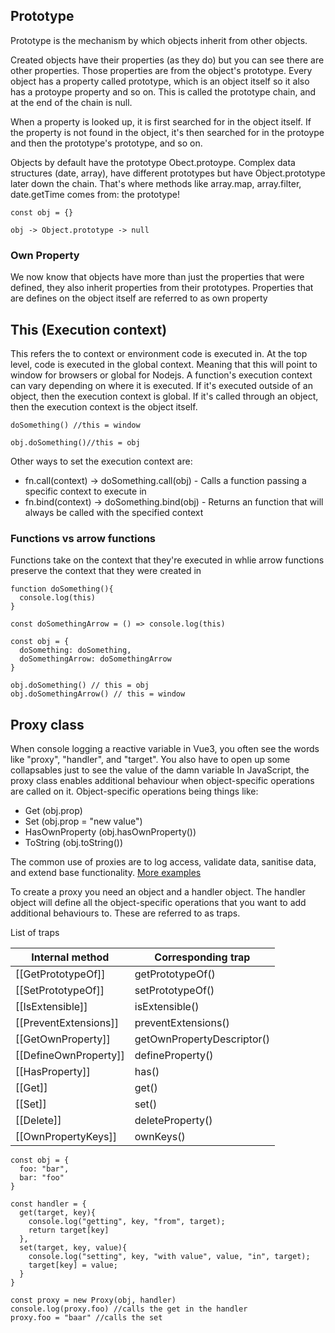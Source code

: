 
## Prototype
Prototype is the mechanism by which objects inherit from other objects.

Created objects have their properties (as they do) but you can see there are other properties. Those properties are from the object's prototype.
Every object has a property called prototype, which is an object itself so it also has a protoype property and so on. This is called the prototype chain, and at the end of the chain is null.

When a property is looked up, it is first searched for in the object itself. If the property is not found in the object, it's then searched for in the protoype and then the prototype's prototype, and so on.

Objects by default have the prototype Obect.protoype. Complex data structures (date, array), have different prototypes but have Object.prototype later down the chain. That's where methods like array.map, array.filter, date.getTime comes from: the prototype!

```
const obj = {}

obj -> Object.prototype -> null
```

### Own Property
We now know that objects have more than just the properties that were defined, they also inherit properties from their prototypes. Properties that are defines on the object itself are referred to as own property

## This (Execution context)

This refers the to context or environment code is executed in. At the top level, code is executed in the global context. Meaning that this will point to window for browsers or global for Nodejs.
A function's execution context can vary depending on where it is executed. If it's executed outside of an object, then the execution context is global. If it's called through an object, then the execution context is the object itself.

```
doSomething() //this = window

obj.doSomething()//this = obj
```

Other ways to set the execution context are:
- fn.call(context) -> doSomething.call(obj) - Calls a function passing a specific context to execute in
- fn.bind(context) -> doSomething.bind(obj) - Returns an function that will always be called with the specified context


### Functions vs arrow functions
Functions take on the context that they're executed in whlie arrow functions preserve the context that they were created in

```
function doSomething(){
  console.log(this)
}

const doSomethingArrow = () => console.log(this)

const obj = {
  doSomething: doSomething,
  doSomethingArrow: doSomethingArrow
}

obj.doSomething() // this = obj
obj.doSomethingArrow() // this = window
```


## Proxy class
When console logging a reactive variable in Vue3, you often see the words like "proxy", "handler", and "target". You also have to open up some collapsables just to see the value of the damn variable 
In JavaScript, the proxy class enables additional behaviour when object-specific operations are called on it. 
Object-specific operations being things like:
- Get (obj.prop)
- Set (obj.prop = "new value")
- HasOwnProperty (obj.hasOwnProperty())
- ToString (obj.toString())

The common use of proxies are to log access, validate data, sanitise data, and extend base functionality.
[More examples](https://github.com/mikaelbr/awesome-es2015-proxy)

To create a proxy you need an object and a handler object. The handler object will define all the object-specific operations that you want to add additional behaviours to. These are referred to as traps. 

List of traps

| Internal method    | Corresponding trap |
| -------- | ------- |
| [[GetPrototypeOf]]  | getPrototypeOf()    |
| [[SetPrototypeOf]] | setPrototypeOf()     |
| [[IsExtensible]]    | isExtensible()    |
| [[PreventExtensions]]    | preventExtensions()    |
| [[GetOwnProperty]]    | getOwnPropertyDescriptor()    |
| [[DefineOwnProperty]]    | defineProperty()    |
| [[HasProperty]]    | has()    |
| [[Get]]    | get()    |
| [[Set]]    | set()    |
| [[Delete]]    | deleteProperty()    |
| [[OwnPropertyKeys]]    | ownKeys()    |


```
const obj = {
  foo: "bar",
  bar: "foo"
}

const handler = {
  get(target, key){
    console.log("getting", key, "from", target);
    return target[key]
  },
  set(target, key, value){
    console.log("setting", key, "with value", value, "in", target);
    target[key] = value;
  }
}

const proxy = new Proxy(obj, handler)
console.log(proxy.foo) //calls the get in the handler
proxy.foo = "baar" //calls the set
```

